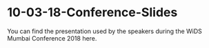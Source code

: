 # 10-03-18-Conference-Slides
You can find the presentation used by the speakers during the WiDS Mumbai Conference 2018 here. 
